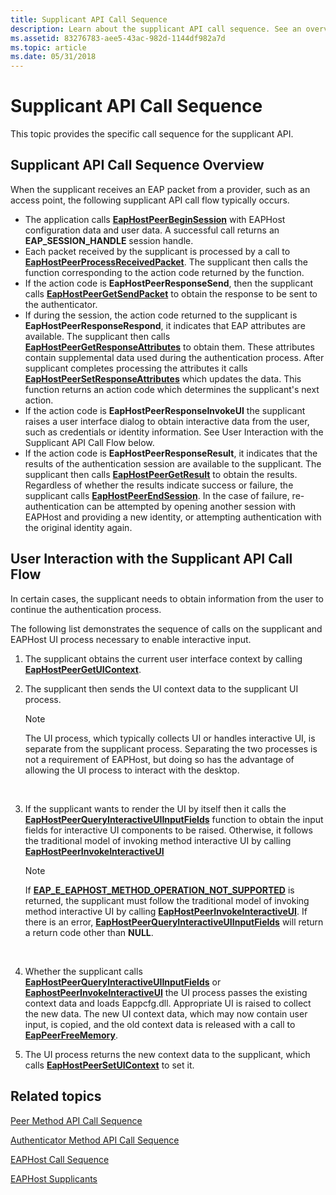 ```yaml
---
title: Supplicant API Call Sequence
description: Learn about the supplicant API call sequence. See an overview of the call sequence and view additional available resources.
ms.assetid: 83276783-aee5-43ac-982d-1144df982a7d
ms.topic: article
ms.date: 05/31/2018
---
```


# Supplicant API Call Sequence

This topic provides the specific call sequence for the supplicant API.

## Supplicant API Call Sequence Overview

When the supplicant receives an EAP packet from a provider, such as an access point, the following supplicant API call flow typically occurs.

-   The application calls [**EapHostPeerBeginSession**](/previous-versions/windows/desktop/api/eappapis/nf-eappapis-eaphostpeerbeginsession) with EAPHost configuration data and user data. A successful call returns an **EAP\_SESSION\_HANDLE** session handle.
-   Each packet received by the supplicant is processed by a call to [**EapHostPeerProcessReceivedPacket**](/previous-versions/windows/desktop/api/eappapis/nf-eappapis-eaphostpeerprocessreceivedpacket). The supplicant then calls the function corresponding to the action code returned by the function.
-   If the action code is **EapHostPeerResponseSend**, then the supplicant calls [**EapHostPeerGetSendPacket**](/previous-versions/windows/desktop/api/eappapis/nf-eappapis-eaphostpeergetsendpacket) to obtain the response to be sent to the authenticator.
-   If during the session, the action code returned to the supplicant is **EapHostPeerResponseRespond**, it indicates that EAP attributes are available. The supplicant then calls [**EapHostPeerGetResponseAttributes**](/previous-versions/windows/desktop/api/eappapis/nf-eappapis-eaphostpeergetresponseattributes) to obtain them. These attributes contain supplemental data used during the authentication process. After supplicant completes processing the attributes it calls [**EapHostPeerSetResponseAttributes**](/previous-versions/windows/desktop/api/eappapis/nf-eappapis-eaphostpeersetresponseattributes) which updates the data. This function returns an action code which determines the supplicant's next action.
-   If the action code is **EapHostPeerResponseInvokeUI** the supplicant raises a user interface dialog to obtain interactive data from the user, such as credentials or identity information. See User Interaction with the Supplicant API Call Flow below.
-   If the action code is **EapHostPeerResponseResult**, it indicates that the results of the authentication session are available to the supplicant. The supplicant then calls [**EapHostPeerGetResult**](/previous-versions/windows/desktop/api/eappapis/nf-eappapis-eaphostpeergetresult) to obtain the results. Regardless of whether the results indicate success or failure, the supplicant calls [**EapHostPeerEndSession**](/previous-versions/windows/desktop/api/eappapis/nf-eappapis-eaphostpeerendsession). In the case of failure, re-authentication can be attempted by opening another session with EAPHost and providing a new identity, or attempting authentication with the original identity again.

## User Interaction with the Supplicant API Call Flow

In certain cases, the supplicant needs to obtain information from the user to continue the authentication process.

The following list demonstrates the sequence of calls on the supplicant and EAPHost UI process necessary to enable interactive input.

1.  The supplicant obtains the current user interface context by calling [**EapHostPeerGetUIContext**](/previous-versions/windows/desktop/api/eappapis/nf-eappapis-eaphostpeergetuicontext).
2.  The supplicant then sends the UI context data to the supplicant UI process.
    > [!Note]  
    > The UI process, which typically collects UI or handles interactive UI, is separate from the supplicant process. Separating the two processes is not a requirement of EAPHost, but doing so has the advantage of allowing the UI process to interact with the desktop.

     

3.  If the supplicant wants to render the UI by itself then it calls the [**EapHostPeerQueryInteractiveUIInputFields**](/previous-versions/windows/desktop/api/eaphostpeerconfigapis/nf-eaphostpeerconfigapis-eaphostpeerqueryinteractiveuiinputfields) function to obtain the input fields for interactive UI components to be raised. Otherwise, it follows the traditional model of invoking method interactive UI by calling [**EapHostPeerInvokeInteractiveUI**](/previous-versions/windows/desktop/api/eaphostpeerconfigapis/nf-eaphostpeerconfigapis-eaphostpeerinvokeinteractiveui)
    > [!Note]  
    > If [**EAP\_E\_EAPHOST\_METHOD\_OPERATION\_NOT\_SUPPORTED**](eap-related-error-and-information-constants.md) is returned, the supplicant must follow the traditional model of invoking method interactive UI by calling [**EapHostPeerInvokeInteractiveUI**](/previous-versions/windows/desktop/api/eaphostpeerconfigapis/nf-eaphostpeerconfigapis-eaphostpeerinvokeinteractiveui). If there is an error, [**EapHostPeerQueryInteractiveUIInputFields**](/previous-versions/windows/desktop/api/eaphostpeerconfigapis/nf-eaphostpeerconfigapis-eaphostpeerqueryinteractiveuiinputfields) will return a return code other than **NULL**.

     

4.  Whether the supplicant calls [**EapHostPeerQueryInteractiveUIInputFields**](/previous-versions/windows/desktop/api/eaphostpeerconfigapis/nf-eaphostpeerconfigapis-eaphostpeerqueryinteractiveuiinputfields) or [**EaphostPeerInvokeInteractiveUI**](/previous-versions/windows/desktop/api/eaphostpeerconfigapis/nf-eaphostpeerconfigapis-eaphostpeerinvokeinteractiveui) the UI process passes the existing context data and loads Eappcfg.dll. Appropriate UI is raised to collect the new data. The new UI context data, which may now contain user input, is copied, and the old context data is released with a call to [**EapPeerFreeMemory**](/previous-versions/windows/desktop/api/eapmethodpeerapis/nf-eapmethodpeerapis-eappeerfreememory).
5.  The UI process returns the new context data to the supplicant, which calls [**EapHostPeerSetUIContext**](/previous-versions/windows/desktop/api/eappapis/nf-eappapis-eaphostpeersetuicontext) to set it.

## Related topics

<dl> <dt>

[Peer Method API Call Sequence](peer-method-api-call-sequence.md)
</dt> <dt>

[Authenticator Method API Call Sequence](authenticator-method-api-call-sequence.md)
</dt> <dt>

[EAPHost Call Sequence](about-eaphost-call-sequences.md)
</dt> <dt>

[EAPHost Supplicants](eaphost-supplicants.md)
</dt> </dl>

 

 




